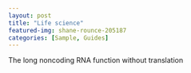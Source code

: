 ```yaml
---
layout: post
title: "Life science"
featured-img: shane-rounce-205187
categories: [Sample, Guides]
---
```


 The long noncoding RNA function without translation